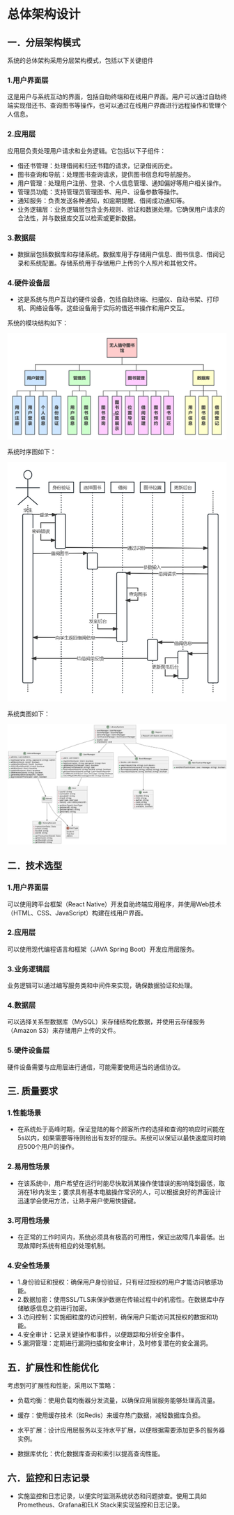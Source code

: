 # 总体架构设计

## 一．分层架构模式

系统的总体架构采用分层架构模式，包括以下关键组件

### 1.用户界面层

这是用户与系统互动的界面，包括自助终端和在线用户界面。用户可以通过自助终端实现借还书、查询图书等操作，也可以通过在线用户界面进行远程操作和管理个人信息。

### 2.应用层

应用层负责处理用户请求和业务逻辑。它包括以下子组件：

+ 借还书管理：处理借阅和归还书籍的请求，记录借阅历史。
+ 图书查询和导航：处理图书查询请求，提供图书信息和导航服务。
+ 用户管理：处理用户注册、登录、个人信息管理、通知偏好等用户相关操作。
+ 管理员功能：支持管理员管理图书、用户、设备参数等操作。
+ 通知服务：负责发送各种通知，如逾期提醒、借阅成功通知等。
+ 业务逻辑层：业务逻辑层包含业务规则、验证和数据处理。它确保用户请求的合法性，并与数据库交互以检索或更新数据。

### 3.数据层

+ 数据层包括数据库和存储系统。数据库用于存储用户信息、图书信息、借阅记录和系统配置。存储系统用于存储用户上传的个人照片和其他文件。

### 4.硬件设备层

+ 这是系统与用户互动的硬件设备，包括自助终端、扫描仪、自动书架、打印机、网络设备等。这些设备用于实际的借还书操作和用户交互。

系统的模块结构如下：

![模块结构](assert/1.png)

系统时序图如下：

![时序图](assert/2.png)

系统类图如下：

![类图](assert/3.png)

## 二．技术选型

### 1.用户界面层

可以使用跨平台框架（React Native）开发自助终端应用程序，并使用Web技术（HTML、CSS、JavaScript）构建在线用户界面。

### 2.应用层

可以使用现代编程语言和框架（JAVA Spring Boot）开发应用层服务。

### 3.业务逻辑层

业务逻辑可以通过编写服务类和中间件来实现，确保数据验证和处理。

### 4.数据层

可以选择关系型数据库（MySQL）来存储结构化数据，并使用云存储服务（Amazon S3）来存储用户上传的文件。

### 5.硬件设备层

硬件设备需要与应用层进行通信，可能需要使用适当的通信协议。

## 三. 质量要求

### 1.性能场景

+ 在系统处于高峰时期，保证登陆的每个顾客所作的选择和查询的响应时间能在5s以内，如果需要等待则给出有友好的提示。系统可以保证以最快速度同时响应500个用户的操作。

### 2.易用性场景

+ 在该系统中，用户希望在运行时能尽快取消某操作使错误的影响降到最低，取消在1秒内发生；要求具有基本电脑操作常识的人，可以根据良好的界面设计迅速学会使用方法，让熟手用户使用快捷键。

### 3.可用性场景

+ 在正常的工作时间内，系统必须具有极高的可用性，保证出故障几率最低。出现故障时系统有相应的处理机制。

### 4.安全性场景

+ 1.身份验证和授权：确保用户身份验证，只有经过授权的用户才能访问敏感功能。
+ 2.数据加密：使用SSL/TLS来保护数据在传输过程中的机密性。在数据库中存储敏感信息之前进行加密。
+ 3.访问控制：实施细粒度的访问控制，确保用户只能访问其授权的数据和功能。
+ 4.安全审计：记录关键操作和事件，以便跟踪和分析安全事件。
+ 5.漏洞管理：定期进行漏洞扫描和安全审计，及时修复潜在的安全漏洞。

## 五．扩展性和性能优化

考虑到可扩展性和性能，采用以下策略：

+ 负载均衡：使用负载均衡器分发流量，以确保应用层服务能够处理高流量。

+ 缓存：使用缓存技术（如Redis）来缓存热门数据，减轻数据库负担。

+ 水平扩展：设计应用层服务以支持水平扩展，以便根据需要添加更多的服务器实例。

+ 数据库优化：优化数据库查询和索引以提高查询性能。

## 六．监控和日志记录

+ 实施监控和日志记录，以便实时监测系统状态和问题排查。使用工具如Prometheus、Grafana和ELK Stack来实现监控和日志记录。
